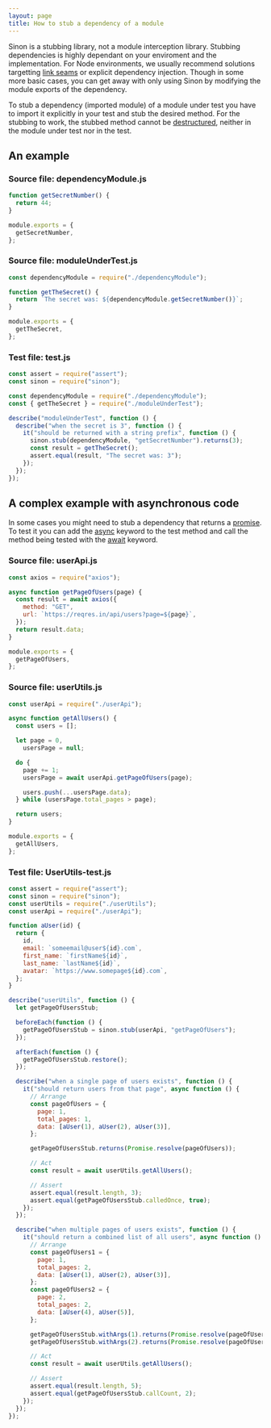 ```yaml
---
layout: page
title: How to stub a dependency of a module
---
```


Sinon is a stubbing library, not a module interception library. Stubbing dependencies is highly dependant on your enviroment and the implementation. For Node environments, we usually recommend solutions targetting [link seams](../link-seams-commonjs/) or explicit dependency injection. Though in some more basic cases, you can get away with only using Sinon by modifying the module exports of the dependency.

To stub a dependency (imported module) of a module under test you have to import it explicitly in your test and stub the desired method. For the stubbing to work, the stubbed method cannot be [destructured](https://developer.mozilla.org/en-US/docs/Web/JavaScript/Reference/Operators/Destructuring_assignment), neither in the module under test nor in the test.

## An example

### Source file: dependencyModule.js

```javascript
function getSecretNumber() {
  return 44;
}

module.exports = {
  getSecretNumber,
};
```

### Source file: moduleUnderTest.js

```javascript
const dependencyModule = require("./dependencyModule");

function getTheSecret() {
  return `The secret was: ${dependencyModule.getSecretNumber()}`;
}

module.exports = {
  getTheSecret,
};
```

### Test file: test.js

```javascript
const assert = require("assert");
const sinon = require("sinon");

const dependencyModule = require("./dependencyModule");
const { getTheSecret } = require("./moduleUnderTest");

describe("moduleUnderTest", function () {
  describe("when the secret is 3", function () {
    it("should be returned with a string prefix", function () {
      sinon.stub(dependencyModule, "getSecretNumber").returns(3);
      const result = getTheSecret();
      assert.equal(result, "The secret was: 3");
    });
  });
});
```

## A complex example with asynchronous code

In some cases you might need to stub a dependency that returns a [promise](https://developer.mozilla.org/en-US/docs/Web/JavaScript/Reference/Global_Objects/Promise). To test it you can add the [async](https://developer.mozilla.org/en-US/docs/Web/JavaScript/Reference/Statements/async_function) keyword to the test method and call the method being tested with the [await](https://developer.mozilla.org/en-US/docs/Web/JavaScript/Reference/Operators/await) keyword.

### Source file: userApi.js

```javascript
const axios = require("axios");

async function getPageOfUsers(page) {
  const result = await axios({
    method: "GET",
    url: `https://reqres.in/api/users?page=${page}`,
  });
  return result.data;
}

module.exports = {
  getPageOfUsers,
};
```

### Source file: userUtils.js

```javascript
const userApi = require("./userApi");

async function getAllUsers() {
  const users = [];

  let page = 0,
    usersPage = null;

  do {
    page += 1;
    usersPage = await userApi.getPageOfUsers(page);

    users.push(...usersPage.data);
  } while (usersPage.total_pages > page);

  return users;
}

module.exports = {
  getAllUsers,
};
```

### Test file: UserUtils-test.js

```javascript
const assert = require("assert");
const sinon = require("sinon");
const userUtils = require("./userUtils");
const userApi = require("./userApi");

function aUser(id) {
  return {
    id,
    email: `someemail@user${id}.com`,
    first_name: `firstName${id}`,
    last_name: `lastName${id}`,
    avatar: `https://www.somepage${id}.com`,
  };
}

describe("userUtils", function () {
  let getPageOfUsersStub;

  beforeEach(function () {
    getPageOfUsersStub = sinon.stub(userApi, "getPageOfUsers");
  });

  afterEach(function () {
    getPageOfUsersStub.restore();
  });

  describe("when a single page of users exists", function () {
    it("should return users from that page", async function () {
      // Arrange
      const pageOfUsers = {
        page: 1,
        total_pages: 1,
        data: [aUser(1), aUser(2), aUser(3)],
      };

      getPageOfUsersStub.returns(Promise.resolve(pageOfUsers));

      // Act
      const result = await userUtils.getAllUsers();

      // Assert
      assert.equal(result.length, 3);
      assert.equal(getPageOfUsersStub.calledOnce, true);
    });
  });

  describe("when multiple pages of users exists", function () {
    it("should return a combined list of all users", async function () {
      // Arrange
      const pageOfUsers1 = {
        page: 1,
        total_pages: 2,
        data: [aUser(1), aUser(2), aUser(3)],
      };
      const pageOfUsers2 = {
        page: 2,
        total_pages: 2,
        data: [aUser(4), aUser(5)],
      };

      getPageOfUsersStub.withArgs(1).returns(Promise.resolve(pageOfUsers1));
      getPageOfUsersStub.withArgs(2).returns(Promise.resolve(pageOfUsers2));

      // Act
      const result = await userUtils.getAllUsers();

      // Assert
      assert.equal(result.length, 5);
      assert.equal(getPageOfUsersStub.callCount, 2);
    });
  });
});
```
